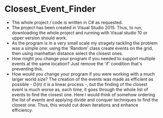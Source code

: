 # Closest_Event_Finder

- The whole project / code is written in C# as requested.
- The project has been created in Visual Studio 2015. Thus, to run, downloading the whole project and running with Visual studio 10 or upper version should work.
- As the program is in a very small scale my stragety tackling the problem was a simple one: using the 'Random' class create events on the grid, then using manhattan distance select the closest ones.
- How might you change your program if you needed to support multiple events at the same location? Just remove the 'if' condition that's preventing this.
- How would you change your program if you were working with a much larger world size? The creation of the events was made as efficient as possible - O(n) it is a linear process -, but the finding of the closest event is much worse as, each time, it goes through the whole list of events to find the closest one. Here I would think of somehow ordering the list of events and applying divide and conquer techniques to find the closest one. Thus, this would cut down iterations and enhance efficiency.
